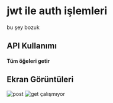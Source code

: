 
# jwt ile auth işlemleri    

bu şey bozuk 


## API Kullanımı

#### Tüm öğeleri getir


## Ekran Görüntüleri
![post](https://github.com/user-attachments/assets/6f044a23-5577-40b5-b670-9d259c319f15)
![get çalışmıyor](https://github.com/user-attachments/assets/cc35e94f-2a8f-48f4-b7c6-6208e3d64131)
